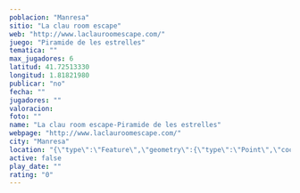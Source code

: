 ```yaml
---
poblacion: "Manresa"
sitio: "La clau room escape"
web: "http://www.laclauroomescape.com/"
juego: "Piramide de les estrelles"
tematica: ""
max_jugadores: 6
latitud: 41.72513330
longitud: 1.81821980
publicar: "no"
fecha: ""
jugadores: ""
valoracion: 
foto: ""
name: "La clau room escape-Piramide de les estrelles"
webpage: "http://www.laclauroomescape.com/"
city: "Manresa"
location: "{\"type\":\"Feature\",\"geometry\":{\"type\":\"Point\",\"coordinates\":[1.8182198,41.7251333]}}"
active: false
play_date: ""
rating: "0"
---
```

